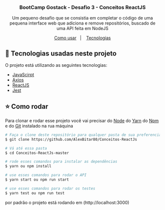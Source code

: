 <h3 align="center">
	BootCamp Gostack - Desafio 3 - Conceitos ReactJS
</h3>
<p align="center">
  Um pequeno desafio que se consistia em completar o código de uma pequena interface web que adiciona e remove repositórios, buscado de uma API feita em NodeJS
</p>

<p align="center">
  <a href="#star-como-rodar">Como usar</a>&nbsp;&nbsp;&nbsp;|&nbsp;&nbsp;&nbsp;
  <a href="#pushpin-tecnologias-usadas-neste-projeto">Tecnologias</a>
</p>

## :pushpin: Tecnologias usadas neste projeto

O projeto está utilizando as seguintes tecnologias:

-  [JavaScirpt](https://developer.mozilla.org/pt-BR/docs/Web/JavaScript)
-  [Axios](https://github.com/axios/axios)
-  [ReactJS](https://pt-br.reactjs.org/)
-  [Jest](https://jestjs.io/)

## :star: Como rodar

Para clonar e rodar esse projeto você vai precisar do [Node](https://nodejs.org/en/) do [Yarn](https://yarnpkg.com/) do [Npm](https://www.npmjs.com/get-npm) e do [Git](https://git-scm.com/) instalado na rua máquina

```bash
# Faça o clone deste repositório para qualquer pasta de sua preferencia
$ git clone https://github.com/AlexBitar80/Conceitos-ReactJs

# Vá até essa pasta
$ cd Conceitos-ReactJs-master

# rode esses comandos para instalar as dependências
$ yarn ou npm install

# use esses comandos para rodar o API
$ yarn start ou npm run start

# use esses comandos para rodar os testes
$ yarn test ou npm run test

```

por padrão o projeto está rodando em (http://localhost:3000)
